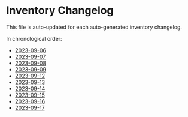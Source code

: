 # Inventory Changelog

This file is auto-updated for each auto-generated inventory changelog.

In chronological order:
- [2023-09-06](./2023-09-06)
- [2023-09-07](./2023-09-07)
- [2023-09-08](./2023-09-08)
- [2023-09-09](./2023-09-09)
- [2023-09-12](./2023-09-12)
- [2023-09-13](./2023-09-13)
- [2023-09-14](./2023-09-14)
- [2023-09-15](./2023-09-15)
- [2023-09-16](./2023-09-16)
- [2023-09-17](./2023-09-17)
